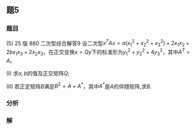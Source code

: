 ## 题5
### 题目
(5) 25 版 880 二次型综合解答$9$
设二次型$x^T A x = a(x_1^2 + x_2^2 + x_3^2) + 2x_1 x_2 + 2bx_1 x_3 + 2x_2 x_3$，在正交变换$x = Qy$下的标准形为$y_1^2 + y_2^2 + 4y_3^2$，其中$A^T = A$。

(I) 求$a, b$的值及正交矩阵$Q$;

(II) 若正定矩阵$B$满足$B^2 = A + A^*$，其中$A^*$是$A$的伴随矩阵,求$B$.
### 分析

### 解